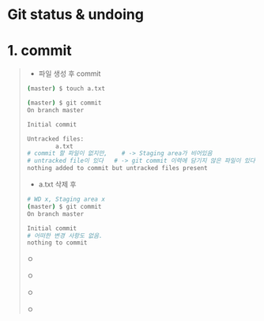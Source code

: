# Git status & undoing

# 1. commit

> * 파일 생성 후 commit
>
> ```bash
> (master) $ touch a.txt
> 
> (master) $ git commit
> On branch master
> 
> Initial commit
> 
> Untracked files:
>         a.txt
> # commit 할 파일이 없지만,	 # -> Staging area가 비어있음
> # untracked file이 있다   # -> git commit 이력에 담기지 않은 파일이 있다
> nothing added to commit but untracked files present
> ```
>
> * a.txt 삭제 후
>
> ```bash
> # WD x, Staging area x
> (master) $ git commit
> On branch master
> 
> Initial commit
> # 어떠한 변경 사항도 없음.
> nothing to commit
> ```
>
> 
>
> ㅇ
>
> ㅇ
>
> ㅇ
>
> ㅇ
>
> 